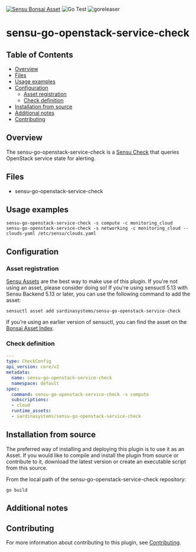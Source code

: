 [![Sensu Bonsai Asset](https://img.shields.io/badge/Bonsai-Download%20Me-brightgreen.svg?colorB=89C967&logo=sensu)](https://bonsai.sensu.io/assets/sardinasystems/sensu-go-openstack-service-check)
![Go Test](https://github.com/sardinasystems/sensu-go-openstack-service-check/workflows/Go%20Test/badge.svg)
![goreleaser](https://github.com/sardinasystems/sensu-go-openstack-service-check/workflows/goreleaser/badge.svg)

# sensu-go-openstack-service-check

## Table of Contents
- [Overview](#overview)
- [Files](#files)
- [Usage examples](#usage-examples)
- [Configuration](#configuration)
  - [Asset registration](#asset-registration)
  - [Check definition](#check-definition)
- [Installation from source](#installation-from-source)
- [Additional notes](#additional-notes)
- [Contributing](#contributing)

## Overview

The sensu-go-openstack-service-check is a [Sensu Check][6] that queries OpenStack service state for alerting.


## Files

- sensu-go-openstack-service-check

## Usage examples

```
sensu-go-openstack-service-check -s compute -c monitoring_cloud
sensu-go-openstack-service-check -s networking -c monitoring_cloud --clouds-yaml /etc/sensu/clouds.yaml
```

## Configuration

### Asset registration

[Sensu Assets][10] are the best way to make use of this plugin. If you're not using an asset, please
consider doing so! If you're using sensuctl 5.13 with Sensu Backend 5.13 or later, you can use the
following command to add the asset:

```
sensuctl asset add sardinasystems/sensu-go-openstack-service-check
```

If you're using an earlier version of sensuctl, you can find the asset on the [Bonsai Asset Index](https://bonsai.sensu.io/assets/sardinasystems/sensu-go-openstack-service-check).

### Check definition

```yml
---
type: CheckConfig
api_version: core/v2
metadata:
  name: sensu-go-openstack-service-check
  namespace: default
spec:
  command: sensu-go-openstack-service-check -s compute
  subscriptions:
  - cloud
  runtime_assets:
  - sardinasystems/sensu-go-openstack-service-check
```

## Installation from source

The preferred way of installing and deploying this plugin is to use it as an Asset. If you would
like to compile and install the plugin from source or contribute to it, download the latest version
or create an executable script from this source.

From the local path of the sensu-go-openstack-service-check repository:

```
go build
```

## Additional notes

## Contributing

For more information about contributing to this plugin, see [Contributing][1].

[1]: https://github.com/sensu/sensu-go/blob/master/CONTRIBUTING.md
[2]: https://github.com/sensu/sensu-plugin-sdk
[3]: https://github.com/sensu-plugins/community/blob/master/PLUGIN_STYLEGUIDE.md
[4]: https://github.com/sardinasystems/sensu-go-openstack-service-check/blob/master/.github/workflows/release.yml
[5]: https://github.com/sardinasystems/sensu-go-openstack-service-check/actions
[6]: https://docs.sensu.io/sensu-go/latest/reference/checks/
[7]: https://github.com/sensu/check-plugin-template/blob/master/main.go
[8]: https://bonsai.sensu.io/
[9]: https://github.com/sensu/sensu-plugin-tool
[10]: https://docs.sensu.io/sensu-go/latest/reference/assets/
